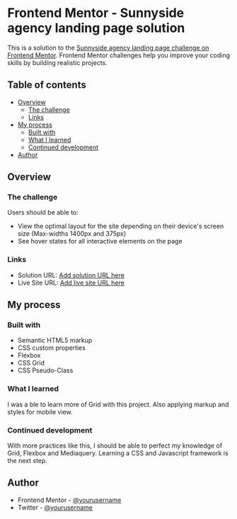 # Frontend Mentor - Sunnyside agency landing page solution

This is a solution to the [Sunnyside agency landing page challenge on Frontend Mentor](https://www.frontendmentor.io/challenges/sunnyside-agency-landing-page-7yVs3B6ef). Frontend Mentor challenges help you improve your coding skills by building realistic projects.

## Table of contents

- [Overview](#overview)
  - [The challenge](#the-challenge)
  - [Links](#links)
- [My process](#my-process)
  - [Built with](#built-with)
  - [What I learned](#what-i-learned)
  - [Continued development](#continued-development)
- [Author](#author)

## Overview

### The challenge

Users should be able to:

- View the optimal layout for the site depending on their device's screen size (Max-widths 1400px and 375px)
- See hover states for all interactive elements on the page

### Links

- Solution URL: [Add solution URL here](https://github.com/N-Endy/sunnyside)
- Live Site URL: [Add live site URL here](https://n-endy.github.io/sunnyside/)

## My process

### Built with

- Semantic HTML5 markup
- CSS custom properties
- Flexbox
- CSS Grid
- CSS Pseudo-Class

### What I learned

I was a ble to learn more of Grid with this project. Also applying markup and styles for mobile view.

### Continued development

With more practices like this, I should be able to perfect my knowledge of Grid, Flexbox and Mediaquery. Learning a CSS and Javascript framework is the next step.

## Author

- Frontend Mentor - [@yourusername](https://www.frontendmentor.io/profile/N-Endy)
- Twitter - [@yourusername](https://www.twitter.com/NELtheDev)